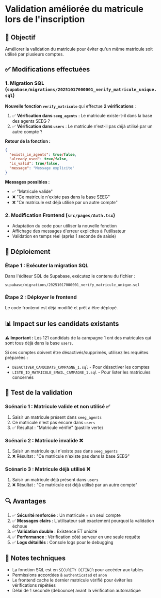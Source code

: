 # Validation améliorée du matricule lors de l'inscription

## 🎯 Objectif

Améliorer la validation du matricule pour éviter qu'un même matricule soit utilisé par plusieurs comptes.

## ✅ Modifications effectuées

### 1. Migration SQL (`supabase/migrations/20251017000001_verify_matricule_unique.sql`)

**Nouvelle fonction `verify_matricule`** qui effectue **2 vérifications** :

1. ✅ **Vérification dans `seeg_agents`** : Le matricule existe-t-il dans la base des agents SEEG ?
2. ✅ **Vérification dans `users`** : Le matricule n'est-il pas déjà utilisé par un autre compte ?

**Retour de la fonction :**
```json
{
  "exists_in_agents": true/false,
  "already_used": true/false,
  "is_valid": true/false,
  "message": "Message explicite"
}
```

**Messages possibles :**
- ✅ "Matricule valide"
- ❌ "Ce matricule n'existe pas dans la base SEEG"
- ❌ "Ce matricule est déjà utilisé par un autre compte"

### 2. Modification Frontend (`src/pages/Auth.tsx`)

- Adaptation du code pour utiliser la nouvelle fonction
- Affichage des messages d'erreur explicites à l'utilisateur
- Validation en temps réel (après 1 seconde de saisie)

## 🚀 Déploiement

### Étape 1 : Exécuter la migration SQL
Dans l'éditeur SQL de Supabase, exécutez le contenu du fichier :
```
supabase/migrations/20251017000001_verify_matricule_unique.sql
```

### Étape 2 : Déployer le frontend
Le code frontend est déjà modifié et prêt à être déployé.

## 📊 Impact sur les candidats existants

**⚠️ Important :** Les 121 candidats de la campagne 1 ont des matricules qui sont tous déjà dans la base `users`. 

Si ces comptes doivent être désactivés/supprimés, utilisez les requêtes préparées :
- `DESACTIVER_CANDIDATS_CAMPAGNE_1.sql` - Pour désactiver les comptes
- `LISTE_ID_MATRICULE_EMAIL_CAMPAGNE_1.sql` - Pour lister les matricules concernés

## 🧪 Test de la validation

### Scénario 1 : Matricule valide et non utilisé ✅
1. Saisir un matricule présent dans `seeg_agents`
2. Ce matricule n'est pas encore dans `users`
3. ✅ Résultat : "Matricule vérifié" (pastille verte)

### Scénario 2 : Matricule invalide ❌
1. Saisir un matricule qui n'existe pas dans `seeg_agents`
2. ❌ Résultat : "Ce matricule n'existe pas dans la base SEEG"

### Scénario 3 : Matricule déjà utilisé ❌
1. Saisir un matricule déjà présent dans `users`
2. ❌ Résultat : "Ce matricule est déjà utilisé par un autre compte"

## 🔍 Avantages

1. ✅ **Sécurité renforcée** : Un matricule = un seul compte
2. ✅ **Messages clairs** : L'utilisateur sait exactement pourquoi la validation échoue
3. ✅ **Validation double** : Existence ET unicité
4. ✅ **Performance** : Vérification côté serveur en une seule requête
5. ✅ **Logs détaillés** : Console logs pour le debugging

## 📝 Notes techniques

- La fonction SQL est en `SECURITY DEFINER` pour accéder aux tables
- Permissions accordées à `authenticated` et `anon`
- Le frontend cache le dernier matricule vérifié pour éviter les vérifications répétées
- Délai de 1 seconde (debounce) avant la vérification automatique

